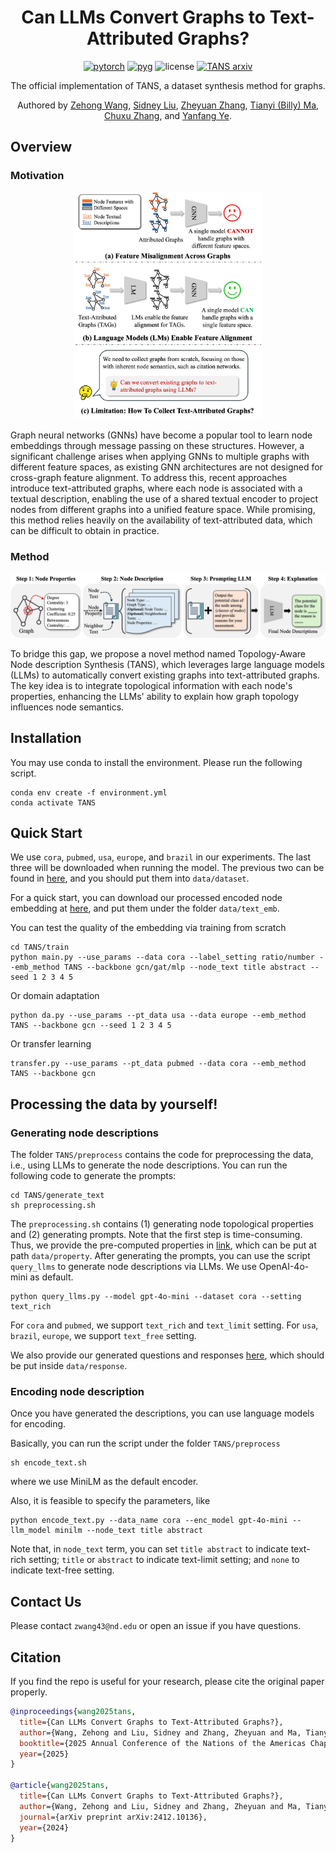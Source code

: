 <div align="center">

# Can LLMs Convert Graphs to Text-Attributed Graphs? 

[![pytorch](https://img.shields.io/badge/PyTorch_2.4+-ee4c2c?logo=pytorch&logoColor=white)](https://pytorch.org/get-started/locally/)
[![pyg](https://img.shields.io/badge/PyG_2.6+-3C2179?logo=pyg&logoColor=#3C2179)](https://pytorch-geometric.readthedocs.io/en/latest/install/installation.html)
![license](https://img.shields.io/badge/License-MIT-green.svg?labelColor=gray)
[![TANS arxiv](http://img.shields.io/badge/arxiv-2412.10136-yellow.svg)](https://arxiv.org/abs/2412.10136)


The official implementation of TANS, a dataset synthesis method for graphs. 

Authored by [Zehong Wang](https://zehong-wang.github.io/), [Sidney Liu](https://www.linkedin.com/in/sidney-liu-4a6792156/), [Zheyuan Zhang](https://jasonzhangzy1757.github.io/), [Tianyi (Billy) Ma](https://tianyi-billy-ma.github.io/), [Chuxu Zhang](https://chuxuzhang.github.io/), and [Yanfang Ye](http://yes-lab.org/).
</div>

## Overview

### Motivation

<div align="center">
<img src="assets/motivation.png" width='300'>
</div>

Graph neural networks (GNNs) have become a popular tool to learn node embeddings through message passing on these structures. However, a significant challenge arises when applying GNNs to multiple graphs with different feature spaces, as existing GNN architectures are not designed for cross-graph feature alignment. To address this, recent approaches introduce text-attributed graphs, where each node is associated with a textual description, enabling the use of a shared textual encoder to project nodes from different graphs into a unified feature space. While promising, this method relies heavily on the availability of text-attributed data, which can be difficult to obtain in practice. 

### Method

<img src="assets/framework.png">

To bridge this gap, we propose a novel method named Topology-Aware Node description Synthesis (TANS), which leverages large language models (LLMs) to automatically convert existing graphs into text-attributed graphs. The key idea is to integrate topological information with each node's properties, enhancing the LLMs' ability to explain how graph topology influences node semantics. 

## Installation

You may use conda to install the environment. Please run the following script. 

```
conda env create -f environment.yml
conda activate TANS
```

## Quick Start

We use `cora`, `pubmed`, `usa`, `europe`, and `brazil` in our experiments. The last three will be downloaded when running the model. The previous two can be found in [here](https://drive.google.com/drive/folders/1j8bWBKpZk6-x5ccUH_bZRlabfjoEao1w?usp=sharing), and you should put them into `data/dataset`. 

For a quick start, you can download our processed encoded node embedding at [here](https://drive.google.com/drive/folders/1jQeeNerYB-fYW2KDTanhraNA_U5saUza?usp=sharing), and put them under the folder `data/text_emb`. 

You can test the quality of the embedding via training from scratch
```
cd TANS/train
python main.py --use_params --data cora --label_setting ratio/number --emb_method TANS --backbone gcn/gat/mlp --node_text title abstract --seed 1 2 3 4 5
```

Or domain adaptation
```
python da.py --use_params --pt_data usa --data europe --emb_method TANS --backbone gcn --seed 1 2 3 4 5
```

Or transfer learning
```
transfer.py --use_params --pt_data pubmed --data cora --emb_method TANS --backbone gcn 
```

## Processing the data by yourself!

### Generating node descriptions

The folder `TANS/preprocess` contains the code for preprocessing the data, i.e., using LLMs to generate the node descriptions. You can run the following code to generate the prompts: 

```
cd TANS/generate_text
sh preprocessing.sh
```

The `preprocessing.sh` contains (1) generating node topological properties and (2) generating prompts. Note that the first step is time-consuming. Thus, we provide the pre-computed properties in [link](https://drive.google.com/drive/folders/1iRyGcVZz9xTKErOleT13EtTv3QQC9QN-?usp=sharing), which can be put at path `data/property`. After generating the prompts, you can use the script `query_llms` to generate node descriptions via LLMs. We use OpenAI-4o-mini as default. 

```
python query_llms.py --model gpt-4o-mini --dataset cora --setting text_rich
```

For `cora` and `pubmed`, we support `text_rich` and `text_limit` setting. For `usa`, `brazil`, `europe`, we support `text_free` setting. 

We also provide our generated questions and responses [here](https://drive.google.com/drive/folders/1i_Fi5-cxf7HS2Tw6GOLmjeCL86fKoZiU?usp=sharing), which should be put inside `data/response`. 

### Encoding node description

Once you have generated the descriptions, you can use language models for encoding. 

Basically, you can run the script under the folder `TANS/preprocess`
```
sh encode_text.sh
```
where we use MiniLM as the default encoder.

Also, it is feasible to specify the parameters, like
```
python encode_text.py --data_name cora --enc_model gpt-4o-mini --llm_model minilm --node_text title abstract
```

Note that, in `node_text` term, you can set `title abstract` to indicate text-rich setting; `title` or `abstract` to indicate text-limit setting; and `none` to indicate text-free setting. 

## Contact Us

Please contact `zwang43@nd.edu` or open an issue if you have questions.

## Citation

If you find the repo is useful for your research, please cite the original paper properly.

```bibtex
@inproceedings{wang2025tans,
  title={Can LLMs Convert Graphs to Text-Attributed Graphs?},
  author={Wang, Zehong and Liu, Sidney and Zhang, Zheyuan and Ma, Tianyi and Zhang, Chuxu and Ye, Yanfang},
  booktitle={2025 Annual Conference of the Nations of the Americas Chapter of the Association for Computational Linguistics},
  year={2025}
}

@article{wang2025tans,
  title={Can LLMs Convert Graphs to Text-Attributed Graphs?},
  author={Wang, Zehong and Liu, Sidney and Zhang, Zheyuan and Ma, Tianyi and Zhang, Chuxu and Ye, Yanfang},
  journal={arXiv preprint arXiv:2412.10136},
  year={2024}
}
```